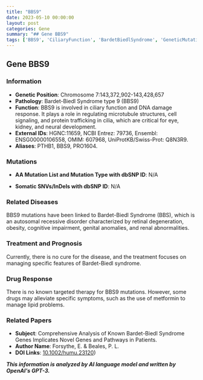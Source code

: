 ```yaml
---
title: "BBS9"
date: 2023-05-10 00:00:00
layout: post
categories: Gene
summary: "## Gene BBS9"
tags: ['BBS9', 'CiliaryFunction', 'BardetBiedlSyndrome', 'GeneticMutation', 'DrugResponse', 'OMIM', 'UniProtKB', 'Ensembl']
---
```


## Gene BBS9
### Information

- **Genetic Position**: Chromosome 7:143,372,902-143,428,657
- **Pathology**: Bardet-Biedl Syndrome type 9 (BBS9)
- **Function**: BBS9 is involved in ciliary function and DNA damage response. It plays a role in regulating microtubule structures, cell signaling, and protein trafficking in cilia, which are critical for eye, kidney, and neural development.
- **External IDs**: HGNC:11659, NCBI Entrez: 79736, Ensembl: ENSG00000106558, OMIM: 607968, UniProtKB/Swiss-Prot: Q8N3R9.
- **Aliases**: PTHB1, BBS9, PRO1604.

### Mutations

- **AA Mutation List and Mutation Type with dbSNP ID**: N/A

- **Somatic SNVs/InDels with dbSNP ID**: N/A

### Related Diseases

BBS9 mutations have been linked to Bardet-Biedl Syndrome (BBS), which is an autosomal recessive disorder characterized by retinal degeneration, obesity, cognitive impairment, genital anomalies, and renal abnormalities.

### Treatment and Prognosis

Currently, there is no cure for the disease, and the treatment focuses on managing specific features of Bardet-Biedl syndrome.

### Drug Response

There is no known targeted therapy for BBS9 mutations. However, some drugs may alleviate specific symptoms, such as the use of metformin to manage lipid problems.

### Related Papers

- **Subject**: Comprehensive Analysis of Known Bardet-Biedl Syndrome Genes Implicates Novel Genes and Pathways in Patients.
- **Author Name**: Forsythe, E. & Beales, P. L.
- **DOI Links**: [10.1002/humu.23120](https://doi.org/10.1002/humu.23120))

**_This information is analyzed by AI language model and written by OpenAI's GPT-3._**